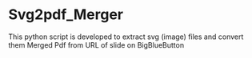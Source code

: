 # Svg2pdf_Merger
This python script is developed to extract svg (image) files and convert them Merged Pdf from URL of slide on BigBlueButton
